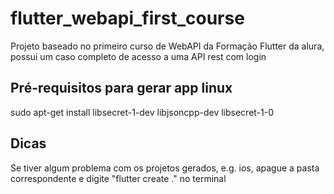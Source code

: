 # flutter_webapi_first_course

Projeto baseado no primeiro curso de WebAPI da Formação Flutter da alura,
possui um caso completo de acesso a uma API rest com login

## Pré-requisitos para gerar app linux
sudo apt-get install libsecret-1-dev libjsoncpp-dev libsecret-1-0

## Dicas
Se tiver algum problema com os projetos gerados, e.g. ios, apague a pasta correspondente e digite "flutter create ." no terminal